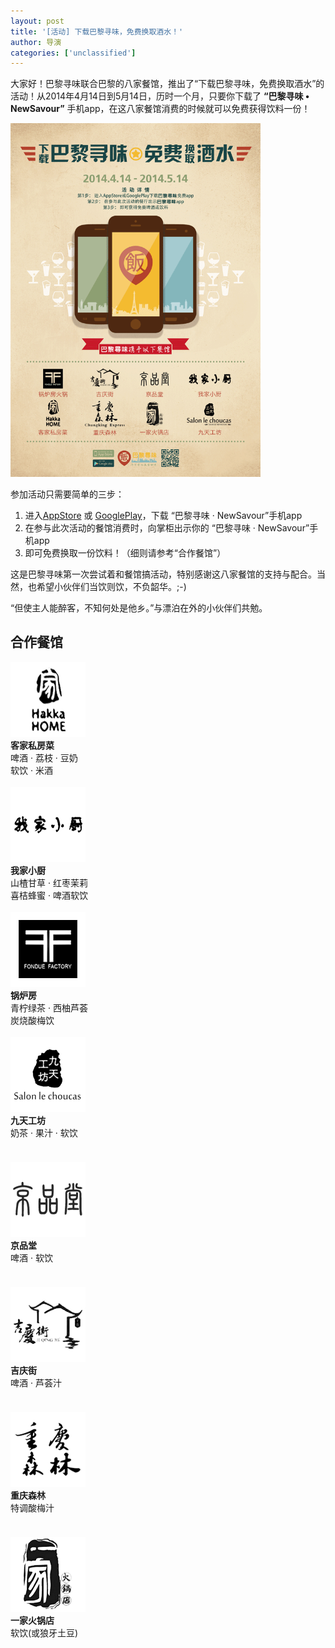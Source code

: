 ```yaml
---
layout: post
title: '[活动] 下载巴黎寻味，免费换取酒水！'
author: 导演
categories: ['unclassified']
---
```


大家好！巴黎寻味联合巴黎的八家餐馆，推出了“下载巴黎寻味，免费换取酒水”的活动！从2014年4月14日到5月14日，历时一个月，只要你下载了 __“巴黎寻味 &bull; NewSavour”__ 手机app，在这八家餐馆消费的时候就可以免费获得饮料一份！

<p class="text-center">
  <img class="img-thumbnail" style="width: 400px;" src="/blog/img/2014-04-14/poster_free_drink.png" alt="活动海报"/>
</p>

参加活动只需要简单的三步：

1. 进入[AppStore](https://itunes.apple.com/us/app/ba-li-xun-wei/id602259554?mt=8) 或 [GooglePlay](https://play.google.com/store/apps/details?id=net.zhengzhong.v5.android)，下载 “巴黎寻味 · NewSavour”手机app
2. 在参与此次活动的餐馆消费时，向掌柜出示你的 “巴黎寻味 · NewSavour”手机app
3. 即可免费换取一份饮料！（细则请参考“合作餐馆”）

这是巴黎寻味第一次尝试着和餐馆搞活动，特别感谢这八家餐馆的支持与配合。当然，也希望小伙伴们当饮则饮，不负韶华。;-)

“但使主人能醉客，不知何处是他乡。”与漂泊在外的小伙伴们共勉。

合作餐馆
--------

<div class="container-fluid">
  <div class="row text-center">
    <div class="col-md-3 col-xs-6" style="height: 200px;">
      <div><img src="/blog/img/2014-04-14/logo_kejia.png" alt="客家私房菜"/></div>
      <div><strong>客家私房菜</strong></div>
      <div>啤酒 · 荔枝 · 豆奶 <br/> 软饮 · 米酒</div>
    </div>
    <div class="col-md-3 col-xs-6" style="height: 200px;">
      <div><img src="/blog/img/2014-04-14/logo_wojia.png" alt="我家小厨"/></div>
      <div><strong>我家小厨</strong></div>
      <div>山楂甘草 · 红枣茉莉 <br/> 喜桔蜂蜜 · 啤酒软饮</div>
    </div>
    <div class="col-md-3 col-xs-6" style="height: 200px;">
      <div><img src="/blog/img/2014-04-14/logo_guolufang.png" alt="锅炉房"/></div>
      <div><strong>锅炉房</strong></div>
      <div>青柠绿茶 · 西柚芦荟 <br/> 炭烧酸梅饮</div>
    </div>
    <div class="col-md-3 col-xs-6" style="height: 200px;">
      <div><img src="/blog/img/2014-04-14/logo_jiutian.png" alt="九天工坊"/></div>
      <div><strong>九天工坊</strong></div>
      <div>奶茶 · 果汁 · 软饮</div>
    </div>
    <div class="col-md-3 col-xs-6" style="height: 200px;">
      <div><img src="/blog/img/2014-04-14/logo_jingpintang.png" alt="京品堂"/></div>
      <div><strong>京品堂</strong></div>
      <div>啤酒 · 软饮</div>
    </div>
    <div class="col-md-3 col-xs-6" style="height: 200px;">
      <div><img src="/blog/img/2014-04-14/logo_jiqingjie.png" alt="吉庆街"/></div>
      <div><strong>吉庆街</strong></div>
      <div>啤酒 · 芦荟汁</div>
    </div>
    <div class="col-md-3 col-xs-6" style="height: 200px;">
      <div><img src="/blog/img/2014-04-14/logo_chongqing.png" alt="重庆森林"/></div>
      <div><strong>重庆森林</strong></div>
      <div>特调酸梅汁</div>
    </div>
    <div class="col-md-3 col-xs-6" style="height: 200px;">
      <div><img src="/blog/img/2014-04-14/logo_yijia.png" alt="一家火锅店"/></div>
      <div><strong>一家火锅店</strong></div>
      <div>软饮(或狼牙土豆)</div>
    </div>
  </div>
</div>
